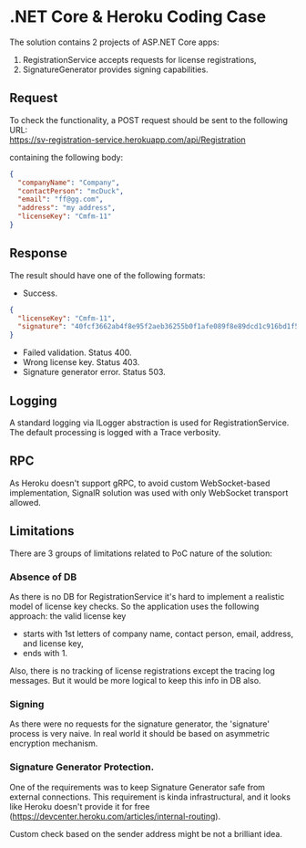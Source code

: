 # .NET Core & Heroku Coding Case

The solution contains 2 projects of ASP.NET Core apps:
1. RegistrationService accepts requests for license registrations,
2. SignatureGenerator provides signing capabilities.

## Request
To check the functionality, a POST request should be sent to the following URL:  
https://sv-registration-service.herokuapp.com/api/Registration

containing the following body:
```json
{  
  "companyName": "Company",  
  "contactPerson": "mcDuck",  
  "email": "ff@gg.com",  
  "address": "my address",  
  "licenseKey": "Cmfm-11"   
}  
```

## Response

The result should have one of the following formats:

- Success.
```json
{
  "licenseKey": "Cmfm-11",
  "signature": "40fcf3662ab4f8e95f2aeb36255b0f1afe089f8e89dcd1c916bd1f59d21ebb2e"
}  
```

- Failed validation. Status 400.
- Wrong license key. Status 403.
- Signature generator error. Status 503.

## Logging
A standard logging via ILogger abstraction is used for RegistrationService. The default processing is logged with a Trace verbosity.

## RPC
As Heroku doesn't support gRPC, to avoid custom WebSocket-based implementation, SignalR solution was used with only WebSocket transport allowed.  

## Limitations

There are 3 groups of limitations related to PoC nature of the solution:

### Absence of DB

As there is no DB for RegistrationService it's hard to implement a realistic model of license key checks. So the application uses the following approach: the valid license key 
- starts with 1st letters of company name, contact person, email, address, and license key,
- ends with 1.

Also, there is no tracking of license registrations except the tracing log messages. But it would be more logical to keep this info in DB also. 

### Signing
As there were no requests for the signature generator, the 'signature' process is very naive. In real world it should be based on asymmetric encryption mechanism. 

### Signature Generator Protection. 
One of the requirements was to keep Signature Generator safe from external connections. This requirement is kinda infrastructural, and it looks like Heroku doesn't provide it for free (https://devcenter.heroku.com/articles/internal-routing). 

Custom check based on the sender address might be not a brilliant idea.